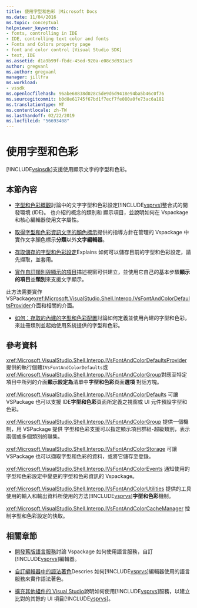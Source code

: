 ```yaml
---
title: 使用字型和色彩 |Microsoft Docs
ms.date: 11/04/2016
ms.topic: conceptual
helpviewer_keywords:
- fonts, controlling in IDE
- IDE, controlling text color and fonts
- Fonts and Colors property page
- font and color control [Visual Studio SDK]
- text, IDE
ms.assetid: d1a9b99f-fbdc-45ed-920a-e08c3d931ac9
author: gregvanl
ms.author: gregvanl
manager: jillfra
ms.workload:
- vssdk
ms.openlocfilehash: 96abe68838d028c5de9d6d9418e94ba5b46c0f76
ms.sourcegitcommit: b0d8e61745f67bd1f7ecf7fe080a0fe73ac6a181
ms.translationtype: MT
ms.contentlocale: zh-TW
ms.lasthandoff: 02/22/2019
ms.locfileid: "56693408"
---
```

# <a name="using-fonts-and-colors"></a>使用字型和色彩
[!INCLUDE[vsipsdk](../extensibility/includes/vsipsdk_md.md)]支援使用顯示文字的字型和色彩。

## <a name="in-this-section"></a>本節內容
- [字型和色彩概觀](../extensibility/font-and-color-overview.md)討論中的文字字型和色彩設定[!INCLUDE[vsprvs](../code-quality/includes/vsprvs_md.md)]整合式的開發環境 (IDE)。 也介紹的概念的類別和 顯示項目，並說明如何在 Vspackage 和核心編輯器使用文字屬性。

- [取得字型和色彩資訊文字的顏色標示](../extensibility/getting-font-and-color-information-for-text-colorization.md)提供的指導方針在管理的 Vspackage 中實作文字顏色標示**分類**以外**文字編輯器**。

- [存取儲存的字型和色彩設定](../extensibility/accessing-stored-font-and-color-settings.md)Explains 如何可以儲存目前的字型和色彩設定，請先擷取，並套用。

- [實作自訂類別與顯示的項目](../extensibility/implementing-custom-categories-and-display-items.md)描述視窗可供建立，並使用它自己的基本步驟**顯示的項目**並**類別**來支援文字顯示。

 此方法需要實作 VSPackage<xref:Microsoft.VisualStudio.Shell.Interop.IVsFontAndColorDefaultsProvider>介面和相關的介面。

- [如何：存取的內建的字型和色彩配置](../extensibility/how-to-access-the-built-in-fonts-and-color-scheme.md)討論如何定義並使用內建的字型和色彩，來註冊類別並起始使用系統提供的字型和色彩。

## <a name="reference"></a>參考資料
 <xref:Microsoft.VisualStudio.Shell.Interop.IVsFontAndColorDefaultsProvider> 提供的執行個體`IVsFontAndColorDefaults`或<xref:Microsoft.VisualStudio.Shell.Interop.IVsFontAndColorGroup>對應至特定項目中所列的介面**顯示設定為**清單中**字型和色彩**頁面**選項** 對話方塊。

 <xref:Microsoft.VisualStudio.Shell.Interop.IVsFontAndColorDefaults> 可讓 VSPackage 也可以支援 IDE**字型和色彩**頁面所定義之視窗或 UI 元件預設字型和色彩。

 <xref:Microsoft.VisualStudio.Shell.Interop.IVsFontAndColorGroup> 提供一個機制，用 VSPackage 提供 字型和色彩支援可以指定顯示項目群組-超級類別，表示兩個或多個類別的聯集。

 <xref:Microsoft.VisualStudio.Shell.Interop.IVsFontAndColorStorage> 可讓 VSPackage 也可以擷取字型和色彩的資料，或將它儲存至登錄。

 <xref:Microsoft.VisualStudio.Shell.Interop.IVsFontAndColorEvents> 通知使用的字型和色彩設定中變更的字型和色彩資訊的 Vspackage。

 <xref:Microsoft.VisualStudio.Shell.Interop.IVsFontAndColorUtilities> 提供的工具使用的輸入和輸出資料所使用的方法[!INCLUDE[vsprvs](../code-quality/includes/vsprvs_md.md)]**字型和色彩**機制。

 <xref:Microsoft.VisualStudio.Shell.Interop.IVsFontAndColorCacheManager> 控制字型和色彩設定的快取。

## <a name="related-sections"></a>相關章節
- [開發舊版語言服務](../extensibility/internals/developing-a-legacy-language-service.md)討論 Vspackage 如何使用語言服務，自訂[!INCLUDE[vsprvs](../code-quality/includes/vsprvs_md.md)]編輯器。

- [自訂編輯器中的語法著色](../extensibility/syntax-coloring-in-custom-editors.md)Descries 如何[!INCLUDE[vsprvs](../code-quality/includes/vsprvs_md.md)]編輯器使用的語言服務來實作語法著色。

- [擴充其他組件的 Visual Studio](../extensibility/extending-other-parts-of-visual-studio.md)說明如何使用[!INCLUDE[vsprvs](../code-quality/includes/vsprvs_md.md)]服務，以建立比對的其餘的 UI 項目[!INCLUDE[vsprvs](../code-quality/includes/vsprvs_md.md)]。